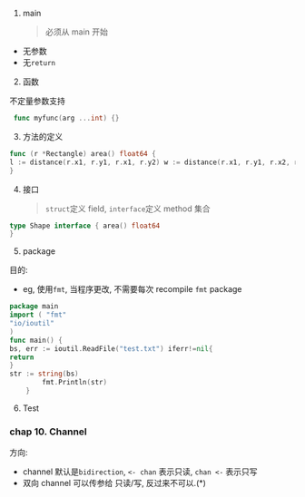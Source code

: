 1. main
   > 必须从 main 开始

* 无参数
* 无`return`

2. 函数

不定量参数支持

```go
 func myfunc(arg ...int) {}
```

3. 方法的定义

```go
func (r *Rectangle) area() float64 {
l := distance(r.x1, r.y1, r.x1, r.y2) w := distance(r.x1, r.y1, r.x2, r.y1) returnl*w
}
```

4. 接口
   > `struct`定义 field, `interface`定义 method 集合

```go
type Shape interface { area() float64
}
```

5. package

目的:

* eg, 使用`fmt`, 当程序更改, 不需要每次 recompile `fmt` package

```go
package main
import ( "fmt"
"io/ioutil"
)
func main() {
bs, err := ioutil.ReadFile("test.txt") iferr!=nil{
return
}
str := string(bs)
        fmt.Println(str)
    }
```

6. Test

### chap 10. Channel

方向:

* channel 默认是`bidirection`, `<- chan` 表示只读, `chan <-` 表示只写
* 双向 channel 可以传参给 只读/写, 反过来不可以.(\*)
